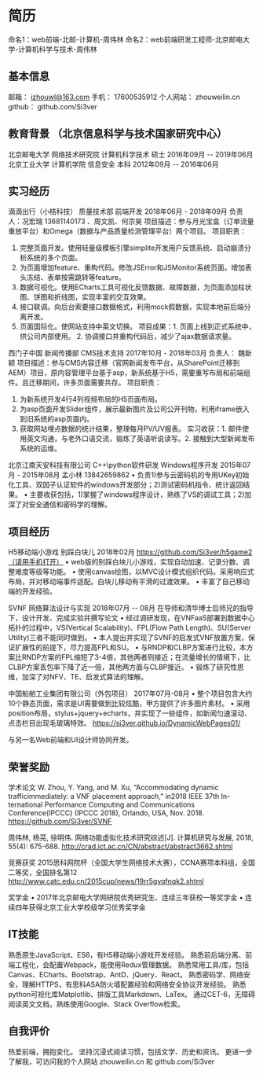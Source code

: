 # 简历
命名1：web前端-北邮-计算机-周伟林
命名2：web前端研发工程师-北京邮电大学-计算机科学与技术-周伟林

## 基本信息
邮箱：    izhouwl@163.com
手机：    17600535912
个人网站： zhouweilin.cn
github：  github.com/Si3ver

## 教育背景 （北京信息科学与技术国家研究中心）
北京邮电大学  网络技术研究院  计算机科学技术  硕士  2016年09月 -- 2019年06月 
北京工业大学  计算机学院      信息安全      本科  2012年09月 -- 2016年06月 

## 实习经历
滴滴出行（小桔科技）  质量技术部  前端开发  2018年06月 - 2018年09月 负责人：况宏瑞 13681140173 、周文凯、何宗昊
项目描述：参与月光宝盒（订单流量重放平台）和Omega（数据与产品质量检测管理平台）两个项目。
项目职责：
  1. 完整页面开发。使用轻量级模板引擎simplite开发用户反馈系统、启动崩溃分析系统的多个页面。
  2. 为页面增加feature、重构代码。修改JSError和JSMonitor系统页面。增加表头冻结、表单按需跳转等feature。
  3. 数据可视化。使用ECharts工具可视化反馈数据、故障数据，为页面添加柱状图、饼图和折线图，实现丰富的交互效果。
  4. 接口联调。向后台索要接口数据格式，利用mock假数据，实现本地前后端分离开发。
  5. 页面国际化。使网站支持中英文切换。
项目成果：1. 页面上线到正式系统中，供公司内部使用。 2. 协调接口并重构代码后，减少了ajax数据请求量。


西门子中国  新闻传播部  CMS技术支持  2017年10月 - 2018年03月 负责人： 魏新颖
项目描述：参与CMS内容迁移（官网新闻发布平台，从SharePoint迁移到AEM）项目，原内容管理平台基于asp，新系统基于H5，需要重写布局和前端组件。且迁移期间，许多页面需要共存。
项目职责：
  1. 为新系统开发4行4列视频布局的H5页面布局。
  2. 为asp页面开发Slider组件，展示最新图片及公司公开刊物，利用iframe嵌入到旧系统的asp页面内。
  3. 获取网站埋点数据的统计结果，整理每月PV/UV报表。
实习收获：1. 邮件使用英文沟通，与老外口语交流，锻炼了英语听说读写。2. 接触到大型新闻发布系统的运维。


北京江南天安科技有限公司  C++\python软件研发 Windows程序开发  2015年07月 - 2015年08月 孟小林 13842659862
• 负责1)参与云密码机的专用UKey初始化工具、双因子认证软件的windows开发部分；2)测试密码机指令、统计返回结果。
• 主要收获包括，1)掌握了windows程序设计，熟练了VS的调试工具；2)加深了对安全通信和密码学的理解。


## 项目经历

H5移动端小游戏  别踩白块儿  2018年02月
https://github.com/Si3ver/h5game2（请用手机打开）
• web版的别踩白块儿小游戏，实现自动加速、记录分数、调整难度等级等功能。
• 使用canvas绘图，以MVC设计模式组织代码。采用响应式布局，并对移动端事件适配。白块儿移动有平滑的过渡效果。
• 丰富了自己移动端的开发经验。

SVNF  网络算法设计与实现  2018年07月 -- 08月  在导师和清华博士后师兄的指导下，设计开发、完成实验并撰写论文
• 经过调研发现，在VNFaaS部署到数据中心拓扑的过程中，VS(Vertical Scalability)、FPL(Flow Path Length)、SU(Server Utility)三者不能同时做到。
• 本人提出并实现了SVNF的启发式VNF放置方案，保证扩展性的前提下，尽力提高FPL和SU。
• 与RNDP和CLBP方案进行比较，本方案比RNDP方案的FPL缩短了3-4倍，其他两者则接近；在流量增长的情境下，比CLBP方案丢包率下降了近一倍，其他两方面与CLBP接近。
• 锻炼了研究性思维，加深了对NFV、TE、启发式算法的理解。

中国船舶工业集团有限公司（外包项目） 2017年07月-08月
• 整个项目包含大约10个静态页面，需求是UI需要做到比较炫酷，甲方提供了许多图片素材。
• 采用position布局，stylus+jquery+echarts，并实现了一些组件，如新闻匀速滚动、点击栏目出现毛玻璃特效。
https://si3ver.github.io/DynamicWebPages01/

与另一名Web前端和UI设计师协同开发。

## 荣誉奖励
学术论文
W.  Zhou,  Y.  Yang,  and  M.  Xu,  “Accommodating  dynamic  trafficimmediately:  a  VNF  placement  approach,”  in2018 IEEE 37th In-ternational Performance Computing and Communications Conference(IPCCC) (IPCCC 2018), Orlando, USA, Nov. 2018.
https://github.com/Si3ver/SVNF

周伟林, 杨芫, 徐明伟. 网络功能虚拟化技术研究综述[J]. 计算机研究与发展, 2018, 55(4): 675-688.
http://crad.ict.ac.cn/CN/abstract/abstract3662.shtml

竞赛获奖
2015思科网院杯（全国大学生网络技术大赛），CCNA赛项本科组，全国二等奖，全国排名第12
http://www.catc.edu.cn/2015cup/news/19rr5gvqfnqk2.xhtml

奖学金
• 2017年北京邮电大学网研院优秀研究生、连续三年获校一等奖学金
• 连续四年获得北京工业大学校级学习优秀奖学金


## IT技能
熟悉原生JavaScript、ES6，有H5移动端小游戏开发经验。
熟悉前后端分离、前端工程化，会配置Webpack，能使用Redux管理数据。
熟悉常用工具/库，包括Canvas、ECharts、Bootstrap、AntD、jQuery、React。
熟悉密码学、网络安全，理解HTTPS，有思科ASA防火墙配置经验和网络安全协议开发经验。
熟悉python可视化库Matplotlib、排版工具Markdown、LaTex。
通过CET-6，无障碍阅读英文文档，熟练使用Google、Stack Overflow检索。


## 自我评价
热爱前端，拥抱变化。
坚持沉浸式阅读习惯，包括文学、历史和资讯。
更进一步了解我，可访问我的个人网站 zhouweilin.cn 和 github.com/Si3ver
